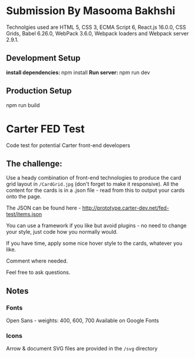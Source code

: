 <h1>Submission By Masooma Bakhshi</h1>
Technolgies used are HTML 5, CSS 3, ECMA Script 6, React.js 16.0.0, CSS Grids, Babel 6.26.0, WebPack 3.6.0, Webpack loaders and Webpack server 2.9.1. 
<h2>Development Setup</h2>
<strong>install dependencies: </strong>npm install
<strong>Run server: </strong>npm run dev
<h2>Production Setup</h2>
npm run build

# Carter FED Test
Code test for potential Carter front-end developers

## The challenge:
Use a heady combination of front-end technologies to produce the card grid layout in `/CardGrid.jpg` (don't forget to make it responsive). All the content for the cards is in a .json file - read from this to output your cards onto the page.

The JSON can be found here - http://prototype.carter-dev.net/fed-test/items.json

You can use a framework if you like but avoid plugins - no need to change your style, just code how you normally would.

If you have time, apply some nice hover style to the cards, whatever you like.

Comment where needed.

Feel free to ask questions.

## Notes

### Fonts
Open Sans - weights: 400, 600, 700
Available on Google Fonts

### Icons
Arrow & document SVG files are provided in the `/svg` directory
